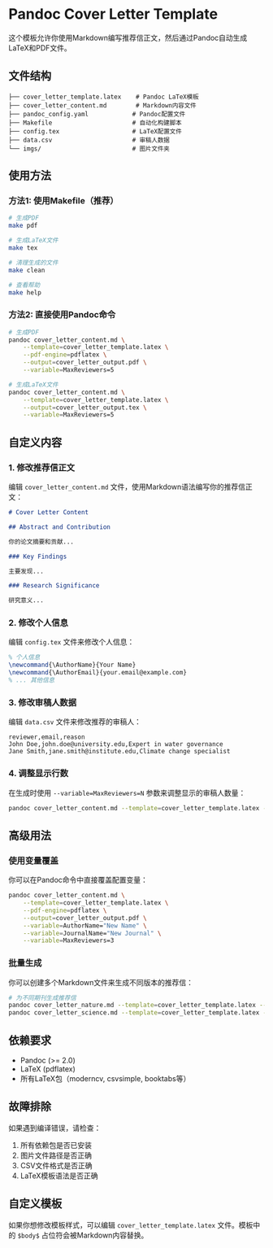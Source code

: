 # Pandoc Cover Letter Template

这个模板允许你使用Markdown编写推荐信正文，然后通过Pandoc自动生成LaTeX和PDF文件。

## 文件结构

```
├── cover_letter_template.latex    # Pandoc LaTeX模板
├── cover_letter_content.md        # Markdown内容文件
├── pandoc_config.yaml            # Pandoc配置文件
├── Makefile                      # 自动化构建脚本
├── config.tex                    # LaTeX配置文件
├── data.csv                      # 审稿人数据
└── imgs/                         # 图片文件夹
```

## 使用方法

### 方法1: 使用Makefile（推荐）

```bash
# 生成PDF
make pdf

# 生成LaTeX文件
make tex

# 清理生成的文件
make clean

# 查看帮助
make help
```

### 方法2: 直接使用Pandoc命令

```bash
# 生成PDF
pandoc cover_letter_content.md \
    --template=cover_letter_template.latex \
    --pdf-engine=pdflatex \
    --output=cover_letter_output.pdf \
    --variable=MaxReviewers=5

# 生成LaTeX文件
pandoc cover_letter_content.md \
    --template=cover_letter_template.latex \
    --output=cover_letter_output.tex \
    --variable=MaxReviewers=5
```

## 自定义内容

### 1. 修改推荐信正文

编辑 `cover_letter_content.md` 文件，使用Markdown语法编写你的推荐信正文：

```markdown
# Cover Letter Content

## Abstract and Contribution

你的论文摘要和贡献...

### Key Findings

主要发现...

### Research Significance

研究意义...
```

### 2. 修改个人信息

编辑 `config.tex` 文件来修改个人信息：

```latex
% 个人信息
\newcommand{\AuthorName}{Your Name}
\newcommand{\AuthorEmail}{your.email@example.com}
% ... 其他信息
```

### 3. 修改审稿人数据

编辑 `data.csv` 文件来修改推荐的审稿人：

```csv
reviewer,email,reason
John Doe,john.doe@university.edu,Expert in water governance
Jane Smith,jane.smith@institute.edu,Climate change specialist
```

### 4. 调整显示行数

在生成时使用 `--variable=MaxReviewers=N` 参数来调整显示的审稿人数量：

```bash
pandoc cover_letter_content.md --template=cover_letter_template.latex --pdf-engine=pdflatex --output=cover_letter_output.pdf --variable=MaxReviewers=3
```

## 高级用法

### 使用变量覆盖

你可以在Pandoc命令中直接覆盖配置变量：

```bash
pandoc cover_letter_content.md \
    --template=cover_letter_template.latex \
    --pdf-engine=pdflatex \
    --output=cover_letter_output.pdf \
    --variable=AuthorName="New Name" \
    --variable=JournalName="New Journal" \
    --variable=MaxReviewers=3
```

### 批量生成

你可以创建多个Markdown文件来生成不同版本的推荐信：

```bash
# 为不同期刊生成推荐信
pandoc cover_letter_nature.md --template=cover_letter_template.latex --pdf-engine=pdflatex --output=nature_cover_letter.pdf --variable=JournalName="Nature"
pandoc cover_letter_science.md --template=cover_letter_template.latex --pdf-engine=pdflatex --output=science_cover_letter.pdf --variable=JournalName="Science"
```

## 依赖要求

- Pandoc (>= 2.0)
- LaTeX (pdflatex)
- 所有LaTeX包（moderncv, csvsimple, booktabs等）

## 故障排除

如果遇到编译错误，请检查：

1. 所有依赖包是否已安装
2. 图片文件路径是否正确
3. CSV文件格式是否正确
4. LaTeX模板语法是否正确

## 自定义模板

如果你想修改模板样式，可以编辑 `cover_letter_template.latex` 文件。模板中的 `$body$` 占位符会被Markdown内容替换。
